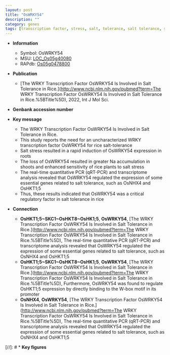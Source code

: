```yaml
---
layout: post
title: "OsWRKY54"
description: ""
category: genes
tags: [transcription factor, stress, salt, tolerance, salt tolerance, salt stress]
---
```


* **Information**  
    + Symbol: OsWRKY54  
    + MSU: [LOC_Os05g40080](http://rice.uga.edu/cgi-bin/ORF_infopage.cgi?orf=LOC_Os05g40080)  
    + RAPdb: [Os05g0478800](https://rapdb.dna.affrc.go.jp/locus/?name=Os05g0478800)  

* **Publication**  
    + [The WRKY Transcription Factor OsWRKY54 Is Involved in Salt Tolerance in Rice.](http://www.ncbi.nlm.nih.gov/pubmed?term=The WRKY Transcription Factor OsWRKY54 Is Involved in Salt Tolerance in Rice.%5BTitle%5D), 2022, Int J Mol Sci.

* **Genbank accession number**  

* **Key message**  
    + The WRKY Transcription Factor OsWRKY54 Is Involved in Salt Tolerance in Rice.
    + This study reports the need for an uncharacterized WRKY transcription factor OsWRKY54 for rice salt-tolerance
    + Salt stress resulted in a rapid induction of OsWRKY54 expression in roots
    + The loss of OsWRKY54 resulted in greater Na accumulation in shoots and enhanced sensitivity of rice plants to salt stress
    + The real-time quantitative PCR (qRT-PCR) and transcriptome analysis revealed that OsWRKY54 regulated the expression of some essential genes related to salt tolerance, such as OsNHX4 and OsHKT1;5
    + Thus, these results indicated that OsWRKY54 was a critical regulatory factor in salt tolerance in rice

* **Connection**  
    + __OsHKT1;5~SKC1~OsHKT8~OsHK1;5__, __OsWRKY54__, [The WRKY Transcription Factor OsWRKY54 Is Involved in Salt Tolerance in Rice.](http://www.ncbi.nlm.nih.gov/pubmed?term=The WRKY Transcription Factor OsWRKY54 Is Involved in Salt Tolerance in Rice.%5BTitle%5D),  The real-time quantitative PCR (qRT-PCR) and transcriptome analysis revealed that OsWRKY54 regulated the expression of some essential genes related to salt tolerance, such as OsNHX4 and OsHKT1;5
    + __OsHKT1;5~SKC1~OsHKT8~OsHK1;5__, __OsWRKY54__, [The WRKY Transcription Factor OsWRKY54 Is Involved in Salt Tolerance in Rice.](http://www.ncbi.nlm.nih.gov/pubmed?term=The WRKY Transcription Factor OsWRKY54 Is Involved in Salt Tolerance in Rice.%5BTitle%5D),  Furthermore, OsWRKY54 was found to regulate OsHKT1;5 expression by directly binding to the W-box motif in its promoter
    + __OsNHX4__, __OsWRKY54__, [The WRKY Transcription Factor OsWRKY54 Is Involved in Salt Tolerance in Rice.](http://www.ncbi.nlm.nih.gov/pubmed?term=The WRKY Transcription Factor OsWRKY54 Is Involved in Salt Tolerance in Rice.%5BTitle%5D),  The real-time quantitative PCR (qRT-PCR) and transcriptome analysis revealed that OsWRKY54 regulated the expression of some essential genes related to salt tolerance, such as OsNHX4 and OsHKT1;5

[//]: # * **Key figures**  


